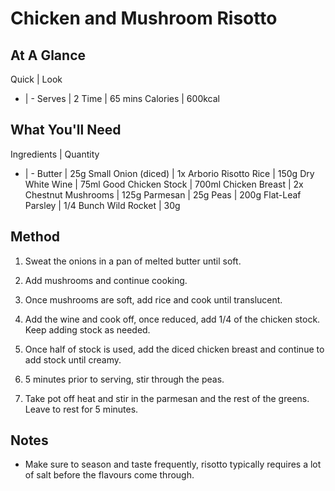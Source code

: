 # Chicken and Mushroom Risotto

## At A Glance

Quick | Look
- | -
Serves | 2
Time | 65 mins
Calories | 600kcal

## What You'll Need

Ingredients | Quantity
- | -
Butter | 25g
Small Onion (diced) | 1x
Arborio Risotto Rice | 150g
Dry White Wine  | 75ml
Good Chicken Stock | 700ml
Chicken Breast | 2x
Chestnut Mushrooms | 125g
Parmesan | 25g
Peas | 200g
Flat-Leaf Parsley | 1/4 Bunch
Wild Rocket | 30g

## Method

1. Sweat the onions in a pan of melted butter until soft.

2. Add mushrooms and continue cooking.

3. Once mushrooms are soft, add rice and cook until translucent.

4. Add the wine and cook off, once reduced, add 1/4 of the chicken stock. Keep adding stock as needed.

5. Once half of stock is used, add the diced chicken breast and continue to add stock until creamy.

6. 5 minutes prior to serving, stir through the peas.

7. Take pot off heat and stir in the parmesan and the rest of the greens. Leave to rest for 5 minutes.

## Notes

* Make sure to season and taste frequently, risotto typically requires a lot of salt before the flavours come through.